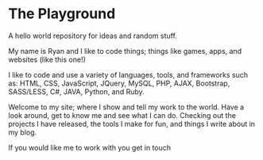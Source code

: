 # The Playground
A hello world repository for ideas and random stuff.

My name is Ryan and I like to code things; things like games, apps, and websites (like this one!)

I like to code and use a variety of languages, tools, and frameworks such as: HTML, CSS, JavaScript, JQuery, MySQL, PHP, AJAX, Bootstrap, SASS/LESS, C#, JAVA, Python, and Ruby.

Welcome to my site; where I show and tell my work to the world. Have a look around, get to know me and see what I can do. Checking out the projects I have released, the tools I make for fun, and things I write about in my blog.

If you would like me to work with you get in touch
